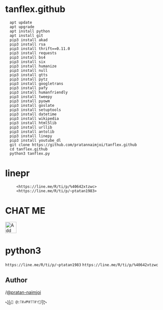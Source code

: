 # tanflex.github

      apt update
      apt upgrade
      apt install python
      apt install git
      pip3 install akad
      pip3 install rsa
      pip3 install thrift==0.11.0
      pip3 install requests
      pip3 install bs4
      pip3 install six
      pip3 install humanize
      pip3 install null
      pip3 install gtts
      pip3 install pytz
      pip3 install googletrans
      pip3 install pafy
      pip3 install humanfriendly
      pip3 install tweepy
      pip3 install pyowm
      pip3 install goslate
      pip3 install setuptools
      pip3 install datetime
      pip3 install wikipedia
      pip3 install html5lib
      pip3 install urllib
      pip3 install antolib
      pip3 install linepy
      pip3 install youtube_dl
      git clone https://github.com/pratannaimjoi/tanflex.github
      cd tanflex.github
      python3 tanflex.py

#  linepr          
         <https://line.me/R/ti/p/%40642xtzwc>
         <https://line.me/R/ti/p/~ptatan1983>
                  


#  CHAT ME
 
<a href="https://line.me/R/ti/p/%40642xtzwc"><img height="36" border="0" alt="Add Friend" src="https://scdn.line-apps.com/n/line_add_friends/btn/en.png"></a>
# python3
   `https://line.me/R/ti/p/~ptatan1983` 
   `https://line.me/R/ti/p/%40642xtzwc`
## Author
   /[@pratan-naimjoi](https://www.linkedin.com/in/pratan-naimjoi)

    ꧁💓 @:꓄ꍏꈤᖘꍏ꓄꓄ꍏꌩ💓꧂   
